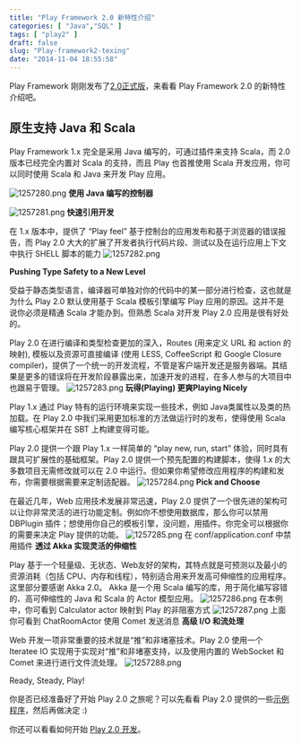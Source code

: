 ```yaml
---
title: "Play Framework 2.0 新特性介绍"
categories: [ "Java","SQL" ]
tags: [ "play2" ]
draft: false
slug: "Play-framework2-texing"
date: "2014-11-04 18:55:58"
---
```


Play Framework 刚刚发布了[2.0正式版][1]，来看看 Play Framework 2.0 的新特性介绍吧。

原生支持 Java 和 Scala
-----------------


<!--more-->


Play Framework 1.x 完全是采用 Java 编写的，可通过插件来支持 Scala，而 2.0 版本已经完全内置对 Scala 的支持，而且 Play 也首推使用 Scala 开发应用，你可以同时使用 Scala 和 Java 来开发 Play 应用。

![1257280.png][2]
**使用 Java 编写的控制器**

![1257281.png][3]
**快速引用开发**

在 1.x 版本中，提供了 “Play feel” 基于控制台的应用发布和基于浏览器的错误报告，而 Play 2.0 大大的扩展了开发者执行代码片段、测试以及在运行应用上下文中执行 SHELL 脚本的能力
![1257282.png][4]

**Pushing Type Safety to a New Level**

受益于静态类型语言，编译器可单独对你的代码中的某一部分进行检查，这也就是为什么 Play 2.0 默认使用基于 Scala 模板引擎编写 Play 应用的原因。这并不是说你必须是精通 Scala 才能办到。但熟悉 Scala 对开发 Play 2.0 应用是很有好处的。

Play 2.0 在进行编译和类型检查更加的深入，Routes (用来定义 URL 和 action 的映射), 模板以及资源可直接编译 (使用 LESS, CoffeeScript 和 Google Closure compiler)，提供了一个统一的开发流程，不管是客户端开发还是服务器端。其结果是更多的错误将在开发阶段暴露出来，加速开发的进程，在多人参与的大项目中也跟易于管理。
![1257283.png][5]
**玩得(Playing) 更爽Playing Nicely**

Play 1.x 通过 Play 特有的运行环境来实现一些技术，例如 Java类属性以及类的热加载。在 Play 2.0 中我们采用更加标准的方法做运行时的发布，使得使用 Scala 编写核心框架并在 SBT 上构建变得可能。

Play 2.0 提供一个跟 Play 1.x 一样简单的 “play new, run, start” 体验，同时具有跟具可扩展性的基础框架。Play 2.0 提供一个预先配置的构建脚本，使得 1.x 的大多数项目无需修改就可以在 2.0 中运行。但如果你希望修改应用程序的构建和发布，你需要根据需要来定制适配器。
![1257284.png][6]
**Pick and Choose**

在最近几年，Web 应用技术发展非常迅速，Play 2.0 提供了一个很先进的架构可以让你非常灵活的进行功能定制。例如你不想使用数据库，那么你可以禁用 DBPlugin 插件；想使用你自己的模板引擎，没问题，用插件。你完全可以根据你的需要来决定 Play 提供的功能。
![1257285.png][7]
在 conf/application.conf 中禁用插件
**透过 Akka 实现灵活的伸缩性**

Play 基于一个轻量级、无状态、Web友好的架构，其特点就是可预测以及最小的资源消耗（包括 CPU、内存和线程），特别适合用来开发高可伸缩性的应用程序。这里部分要感谢 Akka 2.0。 Akka 是一个用 Scala 编写的库，用于简化编写容错的、高可伸缩性的 Java 和 Scala 的 Actor 模型应用。
![1257286.png][8]
在本例中，你可看到 Calculator actor 映射到 Play 的非阻塞方式
![1257287.png][9]
上面你可看到 ChatRoomActor 使用 Comet 发送消息
**高级 I/O 和流处理**

Web 开发一项非常重要的技术就是“推”和非堵塞技术。Play 2.0 使用一个 Iteratee IO 实现用于实现对“推”和非堵塞支持，以及使用内置的 WebSocket 和 Comet 来进行进行文件流处理。
![1257288.png][10]

Ready, Steady, Play!

你是否已经准备好了开始 Play 2.0 之旅呢？可以先看看 Play 2.0 提供的一些[示例程序][11]，然后再做决定 :)

你还可以看看如何开始 [Play 2.0 开发][12]。


  [1]: http://developer.51cto.com/art/201203/323392.htm
  [2]: https://imgs.gnux.cn/usr/uploads/2014/11/3040593173.png
  [3]: https://imgs.gnux.cn/usr/uploads/2014/11/1641465802.png
  [4]: https://imgs.gnux.cn/usr/uploads/2014/11/3775666322.png
  [5]: https://imgs.gnux.cn/usr/uploads/2014/11/1012873009.png
  [6]: https://imgs.gnux.cn/usr/uploads/2014/11/616266671.png
  [7]: https://imgs.gnux.cn/usr/uploads/2014/11/171967429.png
  [8]: https://imgs.gnux.cn/usr/uploads/2014/11/108929072.png
  [9]: https://imgs.gnux.cn/usr/uploads/2014/11/1702962187.png
  [10]: https://imgs.gnux.cn/usr/uploads/2014/11/3024425938.png
  [11]: https://github.com/playframework/Play20/tree/master/samples
  [12]: http://developer.51cto.com/art/201203/323465.htm